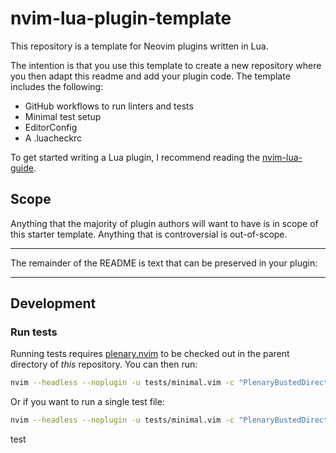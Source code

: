 # nvim-lua-plugin-template

This repository is a template for Neovim plugins written in Lua.

The intention is that you use this template to create a new repository where you then adapt this readme and add your plugin code.
The template includes the following:

- GitHub workflows to run linters and tests
- Minimal test setup
- EditorConfig
- A .luacheckrc


To get started writing a Lua plugin, I recommend reading the [nvim-lua-guide][nvim-lua-guide].

## Scope

Anything that the majority of plugin authors will want to have is in scope of
this starter template. Anything that is controversial is out-of-scope.

---


The remainder of the README is text that can be preserved in your plugin:

---


## Development

### Run tests


Running tests requires [plenary.nvim][plenary] to be checked out in the parent directory of *this* repository.
You can then run:

```bash
nvim --headless --noplugin -u tests/minimal.vim -c "PlenaryBustedDirectory tests/ {minimal_init = 'tests/minimal.vim'}"
```

Or if you want to run a single test file:

```bash
nvim --headless --noplugin -u tests/minimal.vim -c "PlenaryBustedDirectory tests/path_to_file.lua {minimal_init = 'tests/minimal.vim'}"
```


[nvim-lua-guide]: https://github.com/nanotee/nvim-lua-guide
[plenary]: https://github.com/nvim-lua/plenary.nvim

test
